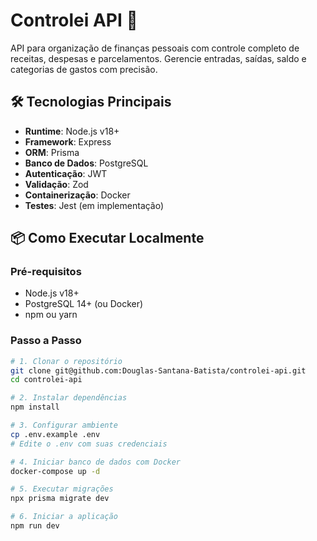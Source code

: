 # Controlei API 🚀

API para organização de finanças pessoais com controle completo de receitas, despesas e parcelamentos. Gerencie entradas, saídas, saldo e categorias de gastos com precisão.

## 🛠️ Tecnologias Principais
- **Runtime**: Node.js v18+
- **Framework**: Express
- **ORM**: Prisma
- **Banco de Dados**: PostgreSQL
- **Autenticação**: JWT
- **Validação**: Zod
- **Containerização**: Docker
- **Testes**: Jest (em implementação)

## 📦 Como Executar Localmente

### Pré-requisitos
- Node.js v18+
- PostgreSQL 14+ (ou Docker)
- npm ou yarn

### Passo a Passo
```bash
# 1. Clonar o repositório
git clone git@github.com:Douglas-Santana-Batista/controlei-api.git
cd controlei-api

# 2. Instalar dependências
npm install

# 3. Configurar ambiente
cp .env.example .env
# Edite o .env com suas credenciais

# 4. Iniciar banco de dados com Docker
docker-compose up -d

# 5. Executar migrações
npx prisma migrate dev

# 6. Iniciar a aplicação
npm run dev